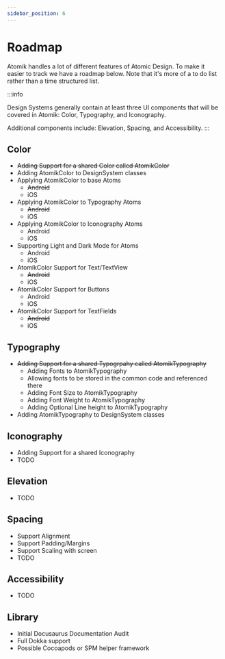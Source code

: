 ```yaml
---
sidebar_position: 6
---
```



# Roadmap

Atomik handles a lot of different features of Atomic Design. To make it easier to track we have a roadmap below. Note that it's more of a to do list rather than a time structured list.

:::info

Design Systems generally contain at least three UI components that will be covered in Atomik: Color, Typography, and Iconography. 

Additional components include: Elevation, Spacing, and Accessibility.
:::

## Color

* ~~Adding Support for a shared Color called AtomikColor~~
* Adding AtomikColor to DesignSystem classes
* Applying AtomikColor to base Atoms
  * ~~Android~~
  * iOS
* Applying AtomikColor to Typography Atoms
  * ~~Android~~
  * iOS
* Applying AtomikColor to Iconography Atoms
  * Android
  * iOS
* Supporting Light and Dark Mode for Atoms
  * Android
  * iOS
* AtomikColor Support for Text/TextView
  * ~~Android~~
  * iOS
* AtomikColor Support for Buttons
  * Android
  * iOS
* AtomikColor Support for TextFields
  * ~~Android~~
  * iOS

## Typography

* ~~Adding Support for a shared Typogrpahy called AtomikTypography~~
  * Adding Fonts to AtomikTypography
  * Allowing fonts to be stored in the common code and referenced there
  * Adding Font Size to AtomikTypography
  * Adding Font Weight to AtomikTypography
  * Adding Optional Line height to AtomikTypography
* Adding AtomikTypography to DesignSystem classes

## Iconography

* Adding Support for a shared Iconography
* TODO

## Elevation

* TODO


## Spacing

* Support Alignment
* Support Padding/Margins
* Support Scaling with screen
* TODO

## Accessibility

* TODO

## Library

* Initial Docusaurus Documentation Audit
* Full Dokka support
* Possible Cocoapods or SPM helper framework